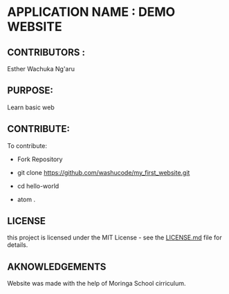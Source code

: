         

# APPLICATION NAME : DEMO WEBSITE
    
## CONTRIBUTORS : 

Esther Wachuka Ng'aru
    
## PURPOSE: 

Learn basic web
  
## CONTRIBUTE:

To contribute:
 * Fork Repository

 * git clone https://github.com/washucode/my_first_website.git
 * cd hello-world
 * atom .

## LICENSE

this project is licensed under the MIT License - see the [LICENSE.md](LICENSE.md) file for details.

## AKNOWLEDGEMENTS

Website was made with the help of Moringa School cirriculum.

